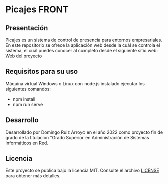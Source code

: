 # Picajes FRONT
## Presentación
Picajes es un sistema de control de presencia para entornos empresariales. En este repositorio se ofrece la aplicación web desde la cuál se controla el sistema, el cuál puedes conocer al completo desde el siguiente sitio web: [Web del proyecto](https://doming.es/u/picajes/)

## Requisitos para su uso
Máquina virtual Windows o Linux con node.js instalado ejecutar los siguientes comandos:
- npm install
- npm run serve

## Desarrollo
Desarrollado por Domingo Ruiz Arroyo en el año 2022 como proyecto fin de grado de la titulación "Grado Superior en Administración de Sistemas Informáticos en Red.

## Licencia
Este proyecto se publica bajo la licencia MIT. Consulte el archivo [LICENSE](../master/LICENSE) para obtener más detalles.